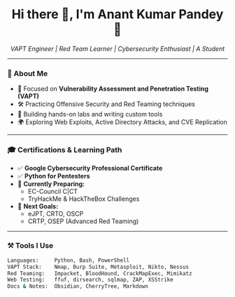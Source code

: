 <h1 align="center">Hi there 👋, I'm Anant Kumar Pandey 👾</h1>
<p align="center"><em>VAPT Engineer | Red Team Learner | Cybersecurity Enthusiast | A Student </em></p>

---

### 🧠 About Me

- 🔐 Focused on **Vulnerability Assessment and Penetration Testing (VAPT)**
- 🛠️ Practicing Offensive Security and Red Teaming techniques  
- 🧪 Building hands-on labs and writing custom tools  
- 🌍 Exploring Web Exploits, Active Directory Attacks, and CVE Replication  
<!-- - 📝 Writing technical content at [m4lici0u5.com](http://m4lici0u5.com) -->

---

### 🎓 Certifications & Learning Path

- ✅ **Google Cybersecurity Professional Certificate**
- ✅ **Python for Pentesters**
- 🔄 **Currently Preparing:**  
  - EC-Council C|CT  
  - TryHackMe & HackTheBox Challenges  
- 🎯 **Next Goals:**  
  - eJPT, CRTO, OSCP  
  - CRTP, OSEP (Advanced Red Teaming)

---

### ⚒️ Tools I Use

```bash
Languages:     Python, Bash, PowerShell
VAPT Stack:    Nmap, Burp Suite, Metasploit, Nikto, Nessus
Red Teaming:   Impacket, BloodHound, CrackMapExec, Mimikatz
Web Testing:   ffuf, dirsearch, sqlmap, ZAP, XSStrike
Docs & Notes:  Obsidian, CherryTree, Markdown
